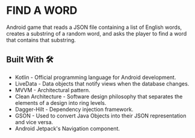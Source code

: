 # FIND A WORD
Android game that reads a JSON file containing a list of English words, creates a substring of a random word, and asks the player to find a word that contains that substring.

## Built With 🛠 <br />
- Kotlin - Official programming language for Android development. <br />
- LiveData - Data objects that notify views when the database changes. <br />
- MVVM - Architectural pattern. <br />
- Clean Architecture - Software design philosophy that separates the elements of a design into ring levels.
- Dagger-Hilt - Dependency injection framework. <br />
- GSON - Used to convert Java Objects into their JSON representation and vice versa. <br />
- Android Jetpack's Navigation component. <br />

